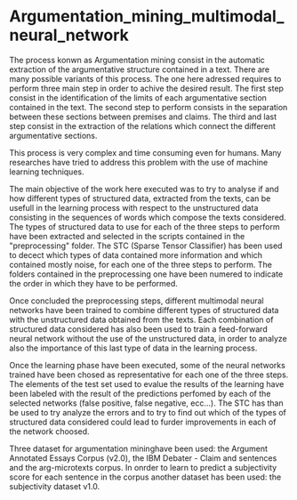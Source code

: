# Argumentation_mining_multimodal_neural_network

The process konwn as Argumentation mining consist in the automatic extraction of the argumentative structure contained in a text.
There are many possible variants of this process.
The one here adressed requires to perform three main step in order to achive the desired result.
The first step consist in the identification of the limits of each argumentative section contained in the text.
The second step to perform consists in the separation between these sections between premises and claims.
The third and last step consist in the extraction of the relations which connect the different argumentative sections.

This process is very complex and time consuming even for humans.
Many researches have tried to address this problem with the use of machine learning techniques. 

The main objective of the work here executed was to try to analyse if and how different types of structured data, extracted from the texts, can be usefull in the learning process with respect to the unstructured data consisting in the sequences of words which compose the texts considered.
The types of structured data to use for each of the three steps to perform have been extracted and selected in the scripts contained in the "preprocessing" folder.
The STC (Sparse Tensor Classifier) has been used to decect which types of data contained more information and which contained mostly noise, for each one of the three steps to perform.
The folders contained in the preprocessing one have been numered to indicate the order in which they have to be performed.

Once concluded the preprocessing steps, different multimodal neural networks have been trained to combine different types of structured data with the unstructured data obtained from the texts.
Each combination of structured data considered has also been used to train a feed-forward neural network without the use of the unstructured data, in order to analyze also the importance of this last type of data in the learning process.

Once the learning phase have been executed, some of the neural networks trained have been chosed as representative for each one of the three steps.
The elements of the test set used to evalue the results of the learning have been labeled with the result of the predictions perfomed by each of the selected networks (false positive, false negative, ecc...).
The STC has than be used to try analyze the errors and to try to find out which of the types of structured data considered could lead to furder improvements in each of the network choosed.

Three dataset for argumentation mininghave been used: the Argument Annotated Essays Corpus (v2.0), the IBM Debater - Claim and sentences and the arg-microtexts corpus.
In onrder to learn to predict a subjectivity score for each sentence in the corpus another dataset has been used: the subjectivity dataset v1.0.
